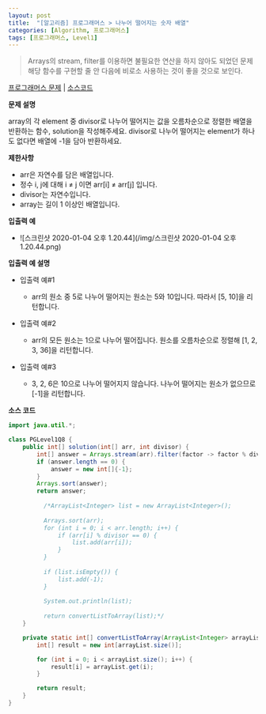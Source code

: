 ```yaml
---
layout: post
title:  "[알고리즘] 프로그래머스 > 나누어 떨어지는 숫자 배열"
categories: [Algorithm, 프로그래머스]
tags: [프로그래머스, Level1]
---
```


> Arrays의 stream, filter를 이용하면 불필요한 연산을 하지 않아도 되었던 문제
> 해당 함수를 구현할 줄 안 다음에 비로소 사용하는 것이 좋을 것으로 보인다.

[프로그래머스 문제](https://programmers.co.kr/learn/courses/30/lessons/12910) | [소스코드](https://github.com/TaeHyungK/algorithm/blob/master/src/programmers/level1/PGLevel1Q8.java)

**문제 설명**

  array의 각 element 중 divisor로 나누어 떨어지는 값을 오름차순으로 정렬한 배열을 반환하는 함수, solution을 작성해주세요.
  divisor로 나누어 떨어지는 element가 하나도 없다면 배열에 -1을 담아 반환하세요.

**제한사항**

 - arr은 자연수를 담은 배열입니다.
 - 정수 i, j에 대해 i ≠ j 이면 arr[i] ≠ arr[j] 입니다.
 - divisor는 자연수입니다.
 - array는 길이 1 이상인 배열입니다.

**입출력 예**
- ![스크린샷 2020-01-04 오후 1.20.44](/img/스크린샷 2020-01-04 오후 1.20.44.png)

**입출력 예 설명**

- 입출력 예#1
  - arr의 원소 중 5로 나누어 떨어지는 원소는 5와 10입니다. 따라서 [5, 10]을 리턴합니다.

- 입출력 예#2
  - arr의 모든 원소는 1으로 나누어 떨어집니다. 원소를 오름차순으로 정렬해 [1, 2, 3, 36]을 리턴합니다.

- 입출력 예#3
  - 3, 2, 6은 10으로 나누어 떨어지지 않습니다. 나누어 떨어지는 원소가 없으므로 [-1]을 리턴합니다.

**소스 코드**

```java
import java.util.*;

class PGLevel1Q8 {
    public int[] solution(int[] arr, int divisor) {
        int[] answer = Arrays.stream(arr).filter(factor -> factor % divisor == 0).toArray();
        if (answer.length == 0) {
            answer = new int[]{-1};
        }
        Arrays.sort(answer);
        return answer;
		
	      /*ArrayList<Integer> list = new ArrayList<Integer>();
	      
	      Arrays.sort(arr);
	      for (int i = 0; i < arr.length; i++) {
	    	  if (arr[i] % divisor == 0) {
	    		  list.add(arr[i]);
	    	  }
	      }
	      
	      if (list.isEmpty()) { 
	    	  list.add(-1);
	      }
	      
	      System.out.println(list);
	      
	      return convertListToArray(list);*/
    }

    private static int[] convertListToArray(ArrayList<Integer> arrayList) {
        int[] result = new int[arrayList.size()];

        for (int i = 0; i < arrayList.size(); i++) {
            result[i] = arrayList.get(i);
        }

        return result;
    }
}

```